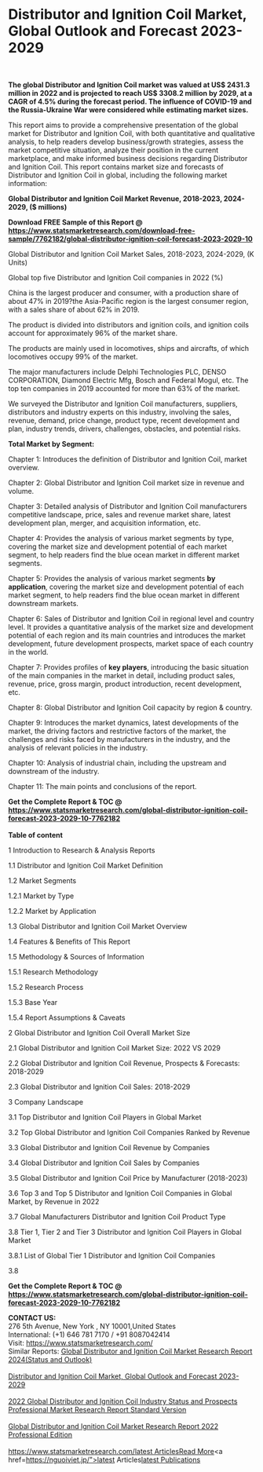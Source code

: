 <h1>Distributor and Ignition Coil Market, Global Outlook and Forecast 2023-2029</h1><br/><p><strong>The global Distributor and Ignition Coil market was valued at US$ 2431.3 million in 2022 and is projected to reach US$ 3308.2 million by 2029, at a <strong>CAGR</strong> of 4.5% during the forecast period. The influence of COVID-19 and the Russia-Ukraine War were considered while estimating market sizes.</strong></p><p>This report aims to provide a comprehensive presentation of the global market for Distributor and Ignition Coil, with both quantitative and qualitative analysis, to help readers develop business/growth strategies, assess the market competitive situation, analyze their position in the current marketplace, and make informed business decisions regarding Distributor and Ignition Coil. This report contains market size and forecasts of Distributor and Ignition Coil in global, including the following market information:</p><p><strong>Global Distributor and Ignition Coil Market Revenue, 2018-2023, 2024-2029, ($ millions)</strong></p><p><strong>Download FREE Sample of this Report @ <a href="https://www.statsmarketresearch.com/download-free-sample/7762182/global-distributor-ignition-coil-forecast-2023-2029-10">https://www.statsmarketresearch.com/download-free-sample/7762182/global-distributor-ignition-coil-forecast-2023-2029-10</a></strong></p><p>Global Distributor and Ignition Coil Market Sales, 2018-2023, 2024-2029, (K Units)</p><p>Global top five Distributor and Ignition Coil companies in 2022 (%)</p><p>China is the largest producer and consumer, with a production share of about 47% in 2019?the Asia-Pacific region is the largest consumer region, with a sales share of about 62% in 2019.</p><p>The product is divided into distributors and ignition coils, and ignition coils account for approximately 96% of the market share.</p><p>The products are mainly used in locomotives, ships and aircrafts, of which locomotives occupy 99% of the market.</p><p>The major manufacturers include Delphi Technologies PLC, DENSO CORPORATION, Diamond Electric Mfg, Bosch and Federal Mogul, etc. The top ten companies in 2019 accounted for more than 63% of the market.</p><p>We surveyed the Distributor and Ignition Coil manufacturers, suppliers, distributors and industry experts on this industry, involving the sales, revenue, demand, price change, product type, recent development and plan, industry trends, drivers, challenges, obstacles, and potential risks.</p><p><strong>Total Market by Segment:</strong></p><p>Chapter 1: Introduces the definition of Distributor and Ignition Coil, market overview.</p><p>Chapter 2: Global Distributor and Ignition Coil market size in revenue and volume.</p><p>Chapter 3: Detailed analysis of Distributor and Ignition Coil manufacturers competitive landscape, price, sales and revenue market share, latest development plan, merger, and acquisition information, etc.</p><p>Chapter 4: Provides the analysis of various market segments by type, covering the market size and development potential of each market segment, to help readers find the blue ocean market in different market segments.</p><p>Chapter 5: Provides the analysis of various market segments <strong>by application</strong>, covering the market size and development potential of each market segment, to help readers find the blue ocean market in different downstream markets.</p><p>Chapter 6: Sales of Distributor and Ignition Coil in regional level and country level. It provides a quantitative analysis of the market size and development potential of each region and its main countries and introduces the market development, future development prospects, market space of each country in the world.</p><p>Chapter 7: Provides profiles of <strong>key players</strong>, introducing the basic situation of the main companies in the market in detail, including product sales, revenue, price, gross margin, product introduction, recent development, etc.</p><p>Chapter 8: Global Distributor and Ignition Coil capacity by region & country.</p><p>Chapter 9: Introduces the market dynamics, latest developments of the market, the driving factors and restrictive factors of the market, the challenges and risks faced by manufacturers in the industry, and the analysis of relevant policies in the industry.</p><p>Chapter 10: Analysis of industrial chain, including the upstream and downstream of the industry.</p><p>Chapter 11: The main points and conclusions of the report.</p><div><b>Get the Complete Report & TOC @ <a href="https://www.statsmarketresearch.com/global-distributor-ignition-coil-forecast-2023-2029-10-7762182">https://www.statsmarketresearch.com/global-distributor-ignition-coil-forecast-2023-2029-10-7762182</a></b></div><br><b>Table of content</b><p>1 Introduction to Research & Analysis Reports<br />
 
  1.1 Distributor and Ignition Coil Market Definition<br />
 
  1.2 Market Segments<br />
 
  1.2.1 Market by Type<br />
 
  1.2.2 Market by Application<br />
 
  1.3 Global Distributor and Ignition Coil Market Overview<br />
 
  1.4 Features & Benefits of This Report<br />
 
  1.5 Methodology & Sources of Information<br />
 
  1.5.1 Research Methodology<br />
 
  1.5.2 Research Process<br />
 
  1.5.3 Base Year<br />
 
  1.5.4 Report Assumptions & Caveats<br />
 
 2 Global Distributor and Ignition Coil Overall Market Size<br />
 
  2.1 Global Distributor and Ignition Coil Market Size: 2022 VS 2029<br />
 
  2.2 Global Distributor and Ignition Coil Revenue, Prospects & Forecasts: 2018-2029<br />
 
  2.3 Global Distributor and Ignition Coil Sales: 2018-2029<br />
 
 3 Company Landscape<br />
 
  3.1 Top Distributor and Ignition Coil Players in Global Market<br />
 
  3.2 Top Global Distributor and Ignition Coil Companies Ranked by Revenue<br />
 
  3.3 Global Distributor and Ignition Coil Revenue by Companies<br />
 
  3.4 Global Distributor and Ignition Coil Sales by Companies<br />
 
  3.5 Global Distributor and Ignition Coil Price by Manufacturer (2018-2023)<br />
 
  3.6 Top 3 and Top 5 Distributor and Ignition Coil Companies in Global Market, by Revenue in 2022<br />
 
  3.7 Global Manufacturers Distributor and Ignition Coil Product Type<br />
 
  3.8 Tier 1, Tier 2 and Tier 3 Distributor and Ignition Coil Players in Global Market<br />
 
  3.8.1 List of Global Tier 1 Distributor and Ignition Coil Companies<br />
 
  3.8<br><div><b>Get the Complete Report & TOC @ <a href="https://www.statsmarketresearch.com/global-distributor-ignition-coil-forecast-2023-2029-10-7762182">https://www.statsmarketresearch.com/global-distributor-ignition-coil-forecast-2023-2029-10-7762182</a></b></div></p> <b>CONTACT US:</b><br>276 5th Avenue, New York , NY 10001,United States<br>International: (+1) 646 781 7170 / +91 8087042414<br>Visit: <a href="https://www.statsmarketresearch.com/">https://www.statsmarketresearch.com/</a><br>Similar Reports: <a href="https://www.statsmarketresearch.com/global-distributor-ignition-coil-forecast-2023-2029-10-7762182">Global Distributor and Ignition Coil Market Research Report 2024(Status and Outlook)</a><br/><br/><a href="https://www.statsmarketresearch.com/global-distributor-ignition-coil-forecast-2023-2029-10-7762182">Distributor and Ignition Coil Market, Global Outlook and Forecast 2023-2029</a><br/><br/><a href="https://www.statsmarketresearch.com/global-distributor-ignition-coil-forecast-2023-2029-10-7762182">2022 Global Distributor and Ignition Coil Industry Status and Prospects Professional Market Research Report Standard Version</a><br/><br/><a href="https://www.statsmarketresearch.com/global-distributor-ignition-coil-forecast-2023-2029-10-7762182">Global Distributor and Ignition Coil Market Research Report 2022 Professional Edition</a><br/><br/><a href="https://gyeongbokgung.com">https://www.statsmarketresearch.com/</a><a href="https://hallyeomaritime.com">latest Articles</a><a href="https://jingwansa.com">Read More</a><a href=https://nguoiviet.jp/">latest Articles</a><a href="https://www.intelmarketresearch.com/">latest Publications</a>